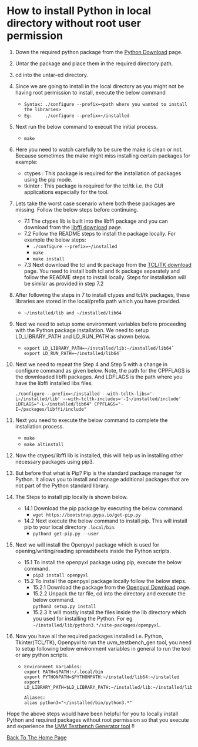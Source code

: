 # How to install Python in local directory without root user permission

1. Down the required python package from the [Python Download](https://www.python.org/downloads/) page.
2. Untar the package and place them in the required directory path.
3. cd into the untar-ed directory.
4. Since we are going to install in the local directory as you might not be having root permission to install, execute the below command
   - `Syntax: ./configure --prefix=<path where you wanted to install the libraries>`
   - `Eg:     ./configure --prefix=~/installed`
5. Next run the below command to execuit the initial process.
   - `make`
6. Here you need to watch carefully to be sure the make is clean or not. Because sometimes the make might miss installing certain packages for example:
   - ctypes : This package is required for the installation of packages using the pip mode.
   - tkinter : This package is required for the tcl/tk i.e. the GUI applications especially for the tool.
7. Lets take the worst case scenario where both these packages are missing. Follow the below steps before continuing.
   - 7.1 The ctypes lib is built into the libffi package and you can download from the [libffi download](https://sourceware.org/libffi/) page.
   - 7.2 Follow the README steps to install the package locally. For example the below steps:
     - `./configure --prefix=~/installed`
     - `make`
     - `make install`
   - 7.3 Next download the tcl and tk package from the [TCL/TK download](https://www.tcl.tk/software/tcltk/download.html) page. You need to install both tcl and tk package separately and follow the README steps to install locally. Steps for installation will be similar as provided in step 7.2 
8. After following the steps in 7 to install ctypes and tcl/tk packages, these libraries are stored in the local/prefix path which you have provided.
   - `~/installed/lib and ~/installed/lib64`
9. Next we need to setup some environment variables before proceeding with the Python package installation. We need to setup LD_LIBRARY_PATH and LD_RUN_PATH as shown below.
   - ```
     export LD_LIBRARY_PATH=~/installed/lib:~/installed/lib64`
     export LD_RUN_PATH=~/installed/lib64`
     ```
10. Next we need to repeat the Step 4 and Step 5 with a change in configure command as given below. Note, the path for the CPPFLAGS is the downloaded libffi packages. And LDFLAGS is the path where you have the libffi installed libs files.
    ```
    ./configure --prefix=~/installed --with-tcltk-libs='-L~/installed/lib' --with-tcltk-includes='-I~/installed/include' LDFLAGS="-L~/installed/lib64" CPPFLAGS="-I~/packages/libffi/include"
    ```
11. Next you need to execute the below command to complete the installation process.
    - `make`
    - `make altinstall`
12. Now the ctypes/libffi lib is installed, this will help us in installing other necessary packages using pip3. 
13. But before that what is Pip? Pip is the standard package manager for Python. It allows you to install and manage additional packages that are not part of the Python standard library. 
14. The Steps to install pip locally is shown below. 
    - 14.1 Download the pip package by executing the below command.
      - `wget https://bootstrap.pypa.io/get-pip.py`
    - 14.2 Next execute the below command to install pip. This will install pip to your local directory `.local/bin`.
      - `python3 get-pip.py --user`
15. Next we will install the Openpyxl package which is used for opening/writing/reading spreadsheets inside the Python scripts. 
    - 15.1 To install the openpyxl package using pip, execute the below command. 
      - `pip3 install openpyxl`
    - 15.2 To install the openpyxl package locally follow the below steps.
       - 15.2.1 Download the package from the [Openpyxl Download](https://pypi.org/project/openpyxl/) page.
       - 15.2.2 Unpack the tar file, cd into the directory and execute the below command.<br/>`python3 setup.py install`
       - 15.2.3 It will mostly install the files inside the lib directory which you used for installing the Python. For eg `~/installed/lib/python3.*/site-packages/openpyxl`.
      
16. Now you have all the required packages installed i.e. Python, Tkinter(TCL/TK), Openpyxl to run the uvm_testbench_gen tool, you need to setup following below environment variables in general to run the tool or any python scripts.
      - ```
        Environment Variables: 
        export PATH=$PATH:~/.local/bin
        export PYTHONPATH=$PYTHONPATH:~/installed/lib64:~/installed
        export LD_LIBRARY_PATH=$LD_LIBRARY_PATH:~/installed/lib:~/installed/lib64
        
        Aliases:
        alias python3="~/installed/bin/python3.*"
        ```

Hope the above steps would have been helpful for you to locally install Python and required packages without root permission so that you execute and experience the [UVM Testbench Generator tool](https://github.com/hellovimo/uvm_testbench_gen) !!

[Back To The Home Page](./)

